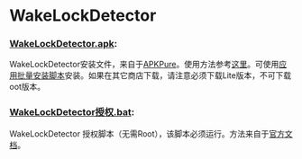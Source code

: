 # WakeLockDetector
### [WakeLockDetector.apk](https://github.com/Jiangyiqun/android_background_ignore/raw/master/Others/WakeLockDetector/WakeLockDetector.apk):
WakeLockDetector安装文件，来自于[APKPure](https://apkpure.com/wakelock-detector-lite/com.uzumapps.wakelockdetector.noroot)。使用方法参考[这里](https://github.com/Jiangyiqun/android_background_ignore/wiki/WakeLockDetector)。可使用[应用批量安装脚本](https://github.com/Jiangyiqun/android_background_ignore/tree/master/Others/%E5%BA%94%E7%94%A8%E6%89%B9%E9%87%8F%E5%AE%89%E8%A3%85)安装。如果在其它商店下载，请注意必须下载Lite版本，不可下载oot版本。
### [WakeLockDetector授权.bat](https://raw.githubusercontent.com/Jiangyiqun/android_background_ignore/master/Others/WakeLockDetector/WakeLockDetector%E6%8E%88%E6%9D%83.bat):
WakeLockDetector 授权脚本（无需Root），该脚本必须运行。方法来自于[官方文档](https://docs.google.com/presentation/d/1r3VlhZIZVSufZlAeICJet6QBtyAF7z06_ysl1kUKME4/edit#slide=id.p)。
